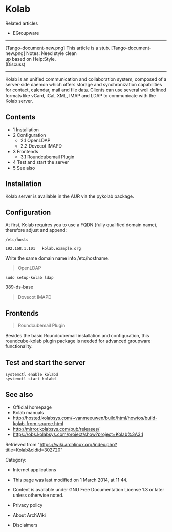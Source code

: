Kolab
=====

Related articles

-   EGroupware

  ------------------------ ------------------------ ------------------------
  [Tango-document-new.png] This article is a stub.  [Tango-document-new.png]
                           Notes: Need style clean  
                           up based on Help:Style.  
                           (Discuss)                
  ------------------------ ------------------------ ------------------------

Kolab is an unified communication and collaboration system, composed of
a server-side daemon which offers storage and synchronization
capabilities for contact, calendar, mail and file data. Clients can use
several well defined formats like vCard, iCal, XML, IMAP and LDAP to
communicate with the Kolab server.

Contents
--------

-   1 Installation
-   2 Configuration
    -   2.1 OpenLDAP
    -   2.2 Dovecot IMAPD
-   3 Frontends
    -   3.1 Roundcubemail Plugin
-   4 Test and start the server
-   5 See also

Installation
------------

Kolab server is available in the AUR via the pykolab package.

Configuration
-------------

At first, Kolab requires you to use a FQDN (fully qualified domain
name), therefore adjust and append:

    /etc/hosts

    192.168.1.101	kolab.example.org

Write the same domain name into /etc/hostname.

> OpenLDAP

    sudo setup-kolab ldap

389-ds-base

> Dovecot IMAPD

Frontends
---------

> Roundcubemail Plugin

Besides the basic Roundcubemail installation and configuration, this
roundcube-kolab plugin package is needed for advanced groupware
functionality.

Test and start the server
-------------------------

    systemctl enable kolabd
    systemctl start kolabd

See also
--------

-   Official homepage
-   Kolab manuals
-   http://hosted.kolabsys.com/~vanmeeuwen/build/html/howtos/build-kolab-from-source.html
-   http://mirror.kolabsys.com/pub/releases/
-   https://obs.kolabsys.com/project/show?project=Kolab%3A3.1

Retrieved from
"https://wiki.archlinux.org/index.php?title=Kolab&oldid=302720"

Category:

-   Internet applications

-   This page was last modified on 1 March 2014, at 11:44.
-   Content is available under GNU Free Documentation License 1.3 or
    later unless otherwise noted.
-   Privacy policy
-   About ArchWiki
-   Disclaimers
